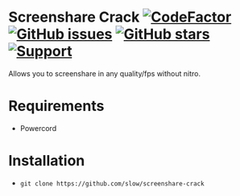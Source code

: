 # Screenshare Crack [![CodeFactor](https://www.codefactor.io/repository/github/discord-modifications/screenshare-crack/badge)](https://www.codefactor.io/repository/github/discord-modifications/screenshare-crack) [![GitHub issues](https://img.shields.io/github/issues/slow/screenshare-crack?style=flat)](https://github.com/slow/screenshare-crack/issues) [![GitHub stars](https://img.shields.io/github/stars/slow/screenshare-crack?style=flat)](https://github.com/slow/screenshare-crack/stargazers) [![Support](https://img.shields.io/discord/875126204758360094)](https://discord.gg/HQ5N7Rcajc)
Allows you to screenshare in any quality/fps without nitro.

# Requirements
- Powercord

# Installation
- `git clone https://github.com/slow/screenshare-crack`
